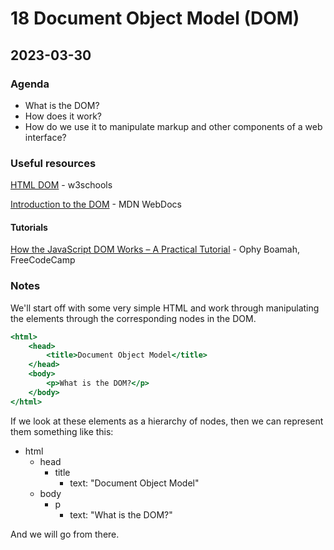 # 18 Document Object Model (DOM)

## 2023-03-30

### Agenda

- What is the DOM?
- How does it work?
- How do we use it to manipulate markup and other components of a web interface?

### Useful resources

[HTML DOM](https://www.w3schools.com/js/js_htmldom.asp) - w3schools

[Introduction to the DOM](https://developer.mozilla.org/en-US/docs/Web/API/Document_Object_Model/Introduction) - MDN WebDocs

#### Tutorials

[How the JavaScript DOM Works – A Practical Tutorial](freecodecamp.org/news/the-javascript-dom-a-practical-tutorial/) - Ophy Boamah, FreeCodeCamp

### Notes

We'll start off with some very simple HTML and work through manipulating the elements through the corresponding nodes in the DOM. 

```index.html
<html>
    <head>
        <title>Document Object Model</title>
    </head>
    <body>
        <p>What is the DOM?</p>
    </body>
</html>
```

If we look at these elements as a hierarchy of nodes, then we can represent them something like this:

- html
    - head
        - title
            - text: "Document Object Model"
    - body
        - p
            - text: "What is the DOM?"

And we will go from there.

